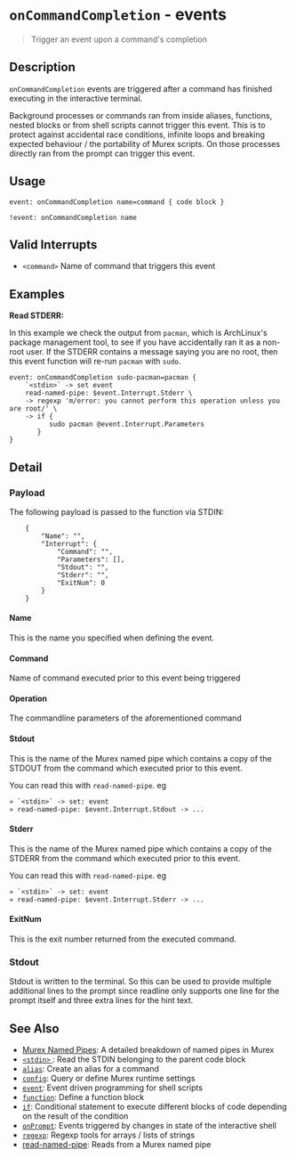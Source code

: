 # `onCommandCompletion` - events

> Trigger an event upon a command's completion

## Description

`onCommandCompletion` events are triggered after a command has finished
executing in the interactive terminal.

Background processes or commands ran from inside aliases, functions, nested
blocks or from shell scripts cannot trigger this event. This is to protect
against accidental race conditions, infinite loops and breaking expected
behaviour / the portability of Murex scripts. On those processes directly ran
from the prompt can trigger this event.

## Usage

    event: onCommandCompletion name=command { code block }

    !event: onCommandCompletion name

## Valid Interrupts

- `<command>`
  Name of command that triggers this event

## Examples

**Read STDERR:**

In this example we check the output from `pacman`, which is ArchLinux's package
management tool, to see if you have accidentally ran it as a non-root user. If
the STDERR contains a message saying you are no root, then this event function
will re-run `pacman` with `sudo`.

    event: onCommandCompletion sudo-pacman=pacman {
        `<stdin>` -> set event
        read-named-pipe: $event.Interrupt.Stderr \
        -> regexp 'm/error: you cannot perform this operation unless you are root/' \
        -> if {
              sudo pacman @event.Interrupt.Parameters
           }
    }

## Detail

### Payload

The following payload is passed to the function via STDIN:

```
    {
        "Name": "",
        "Interrupt": {
            "Command": "",
            "Parameters": [],
            "Stdout": "",
            "Stderr": "",
            "ExitNum": 0
        }
    }
```

#### Name

This is the name you specified when defining the event.

#### Command

Name of command executed prior to this event being triggered

#### Operation

The commandline parameters of the aforementioned command

#### Stdout

This is the name of the Murex named pipe which contains a copy of the STDOUT
from the command which executed prior to this event.

You can read this with `read-named-pipe`. eg

    » `<stdin>` -> set: event
    » read-named-pipe: $event.Interrupt.Stdout -> ...

#### Stderr

This is the name of the Murex named pipe which contains a copy of the STDERR
from the command which executed prior to this event.

You can read this with `read-named-pipe`. eg

    » `<stdin>` -> set: event
    » read-named-pipe: $event.Interrupt.Stderr -> ...

#### ExitNum

This is the exit number returned from the executed command.

### Stdout

Stdout is written to the terminal. So this can be used to provide multiple
additional lines to the prompt since readline only supports one line for the
prompt itself and three extra lines for the hint text.

## See Also

- [Murex Named Pipes](/user-guide/namedpipes.md):
  A detailed breakdown of named pipes in Murex
- [`<stdin>` ](/commands/stdin.md):
  Read the STDIN belonging to the parent code block
- [`alias`](/commands/alias.md):
  Create an alias for a command
- [`config`](/commands/config.md):
  Query or define Murex runtime settings
- [`event`](/commands/event.md):
  Event driven programming for shell scripts
- [`function`](/commands/function.md):
  Define a function block
- [`if`](/commands/if.md):
  Conditional statement to execute different blocks of code depending on the result of the condition
- [`onPrompt`](./onprompt.md):
  Events triggered by changes in state of the interactive shell
- [`regexp`](/commands/regexp.md):
  Regexp tools for arrays / lists of strings
- [read-named-pipe](/commands/namedpipe.md):
  Reads from a Murex named pipe
